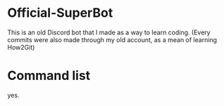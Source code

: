 # Official-SuperBot
This is an old Discord bot that I made as a way to learn coding.
(Every commits were also made through my old account, as a mean of learning How2Git)

# Command list
yes.
